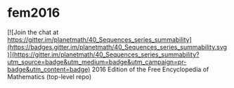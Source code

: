 # fem2016

[![Join the chat at https://gitter.im/planetmath/40_Sequences_series_summability](https://badges.gitter.im/planetmath/40_Sequences_series_summability.svg)](https://gitter.im/planetmath/40_Sequences_series_summability?utm_source=badge&utm_medium=badge&utm_campaign=pr-badge&utm_content=badge)
2016 Edition of the Free Encyclopedia of Mathematics (top-level repo)

